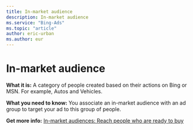 ```yaml
---
title: In-market audience
description: In-market audience
ms.service: "Bing-Ads"
ms.topic: "article"
author: eric-urban
ms.author: eur
---
```


# In-market audience

**What it is:**  A category of people created based on their actions on Bing or MSN. For example, Autos and Vehicles.

**What you need to know:**  You associate an in-market audience with an ad group to target your ad to this group of people.

**Get more info:**      [In-market audiences: Reach people who are ready to buy](../hlp_BA_CONC_Audiences_InMarketAudience.md)


